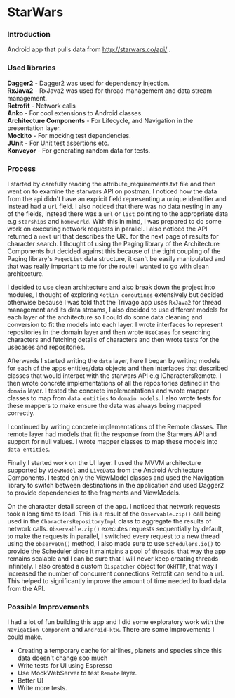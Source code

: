 # StarWars

### Introduction
Android app that pulls data from http://starwars.co/api/ .

### Used libraries
**Dagger2** - Dagger2 was used for dependency injection.</br>
**RxJava2** - RxJava2 was used for thread management and data stream management.</br>
**Retrofit** - Network calls</br>
**Anko** - For cool extensions to Android classes.</br>
**Architecture Components** - For Lifecycle, and Navigation in the presentation layer.</br>
**Mockito** - For mocking test dependencies.</br>
**JUnit** - For Unit test assertions etc.</br>
**Konveyor** - For generating random data for tests.</br>

### Process
I started by carefully reading the attribute_requirements.txt file and then went on to examine the starwars API on postman. I noticed how the data from the api didn't have an explicit field representing a unique identifier and instead had a `url` field. I also noticed that there was no data nesting in any of the fields, instead there was a `url` or `list` pointing to the appropriate data e.g `starships` and `homeworld`. With this in mind, I was prepared to  do some work on executing network requests in parallel. I also noticed the API returned a `next` url that describes the URL for the next page of results for character search. I thought of using the Paging library of the Architecture Components but decided against this because of the tight coupling of the Paging library's `PagedList` data structure, it can't be easily manipulated and that was really important to me for the route I wanted to go with clean architecture.

I decided to use clean architecture and also break down the project into modules, I thought of exploring `Kotlin coroutines` extensively but decided otherwise because I was told that the Trivago app uses `RxJava2` for thread management and its data streams, I also decided to use different models for each layer of the architecture so I could do some data cleaning and conversion to fit the models into each layer. I wrote interfaces to represent repositories in the domain layer and then wrote `UseCase`s for searching characters and fetching details of characters and then wrote tests for the usecases and repositories.

Afterwards I started writing the `data` layer, here I began by writing models for each of the apps entities/data objects and then interfaces that described classes that would interact with the starwars API e.g ICharactersRemote. I then wrote concrete implementations of all the repositories defined in the `domain` layer. I tested the concrete implementations and wrote mapper classes to map from `data entities` to `domain models`. I also wrote tests for these mappers to make ensure the data was always being mapped correctly.

I continued by writing concrete implementations of the Remote classes. The remote layer had models that fit the response from the Starwars API and support for null values. I wrote mapper classes to map these models into `data entities`.

Finally I started work on the UI layer. I used the MVVM architecture supported by `ViewModel` and `LiveData` from the Android Architecture Components. I tested only the ViewModel classes and used the Navigation library to switch between destinations in the application and used Dagger2 to provide dependencies to the fragments and ViewModels.

On the character detail screen of the app. I noticed that network requests took a long time to load. This is a result of the `Observable.zip()` call being used in the `CharactersRepositoryImpl` class to aggregate the results of network calls. `Observable.zip()` executes requests sequentially by default, to make the requests in parallel, I switched every request to a new thread using the `observeOn()` method, I also made sure to use `Schedulers.io()` to provide the Scheduler since it maintains a pool of threads. that way the app remains scalable and I can be sure that I will never keep creating threads infinitely. I also created a custom `Dispatcher` object for `OkHTTP`, that way I increased the number of concurrent connections Retrofit can send to a url. This helped to significantly improve the amount of time needed to load data from the API.


### Possible Improvements

I had a lot of fun building this app and I did some exploratory work with the `Navigation Component` and `Android-ktx`. There are some improvements I could make.

- Creating a temporary cache for airlines, planets and species since this data doesn't change soo much</br>
- Write tests for UI using Espresso </br>
- Use MockWebServer to test `Remote` layer.</br>
- Better UI </br>
- Write more tests.
